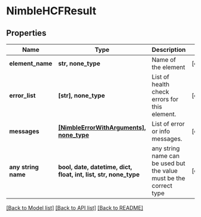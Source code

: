# NimbleHCFResult


## Properties
Name | Type | Description | Notes
------------ | ------------- | ------------- | -------------
**element_name** | **str, none_type** | Name of the element | [optional] 
**error_list** | **[str], none_type** | List of health check errors for this element. | [optional] 
**messages** | [**[NimbleErrorWithArguments], none_type**](NimbleErrorWithArguments.md) | List of error or info messages. | [optional] 
**any string name** | **bool, date, datetime, dict, float, int, list, str, none_type** | any string name can be used but the value must be the correct type | [optional]

[[Back to Model list]](../README.md#documentation-for-models) [[Back to API list]](../README.md#documentation-for-api-endpoints) [[Back to README]](../README.md)


